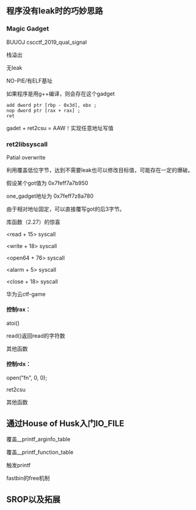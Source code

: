 ## 程序没有leak时的巧妙思路

### Magic Gadget

BUUOJ cscctf_2019_qual_signal

栈溢出

无leak

NO-PIE/有ELF基址

如果程序是用g++编译，则会存在这个gadget

```assembly
add dword ptr [rbp - 0x3d], ebx ;
nop dword ptr [rax + rax] ;
ret
```

gadet + ret2csu = AAW！实现任意地址写值

### ret2libsyscall

Patial overwrite

利用覆盖低位字节，达到不需要leak也可以修改目标值，可能存在一定的爆破。

假设某个got值为     0x7feff7a7b950

one_gadget地址为 0x7feff7z8a780

由于相对地址固定，可以直接覆写got的后3字节。

库函数（2.27）的惊喜

<read + 15> syscall

<write + 18> syscall

<open64 + 76> syscall

<alarm + 5> syscall

<close + 18> syscall

华为云ctf-game

#### 控制rax：

atoi()

read()返回read的字符数

其他函数

#### 控制rdx：

open("fn", 0, 0);

ret2csu

其他函数

## 通过House of Husk入门IO_FILE

覆盖__printf_arginfo_table

覆盖__printf_function_table

触发printf

fastbin的free机制

## SROP以及拓展

